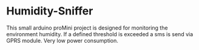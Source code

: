 # Humidity-Sniffer
This small arduino proMini project is designed for monitoring the environment humidity. If a defined threshold is exceeded a sms is send via GPRS module. Very low power consumption.

